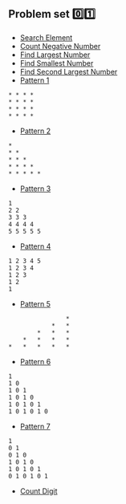 ## Problem set 0️⃣1️⃣

- [Search Element](./set-01/searchElement.js)
- [Count Negative Number](./set-01/countNegativeNumbers.js)
- [Find Largest Number](./set-01/findLargestNumber.js)
- [Find Smallest Number](./set-01/findSmallestNumber.js)
- [Find Second Largest Number](./set-01/findSecondLargestNumber.js)
- [Pattern 1](./set-01/star-patterns/pattern-1.js)

```
* * * *
* * * *
* * * *
* * * *
```

- [Pattern 2](./set-01/star-patterns/pattern-2.js)

```
*
* *
* * *
* * * *
* * * * *
```

- [Pattern 3](./set-01/star-patterns/pattern-3.js)

```
1
2 2
3 3 3
4 4 4 4
5 5 5 5 5
```

- [Pattern 4](./set-01/star-patterns/pattern-4.js)

```
1 2 3 4 5
1 2 3 4
1 2 3
1 2
1
```

- [Pattern 5](./set-01/star-patterns/pattern-5.js)

```
                *
            *   *
        *   *   *
    *   *   *   *
*   *   *   *   *
```

- [Pattern 6](./set-01/star-patterns/pattern-6.js)

```
1
1 0
1 0 1
1 0 1 0
1 0 1 0 1
1 0 1 0 1 0
```

- [Pattern 7](./set-01/star-patterns/pattern-7.js)

```
1
0 1
0 1 0
1 0 1 0
1 0 1 0 1
0 1 0 1 0 1
```

- [Count Digit](./set-01/countDigit.js)
